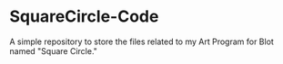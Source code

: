 # SquareCircle-Code
A simple repository to store the files related to my Art Program for Blot named "Square Circle."
